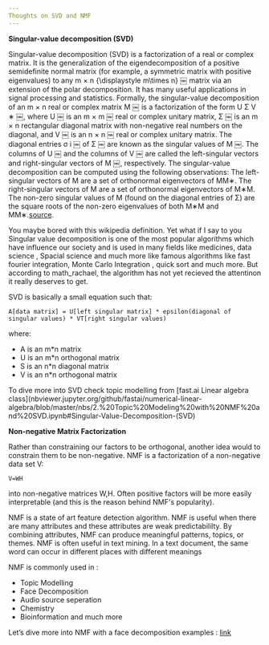 ```yaml
---
Thoughts on SVD and NMF
---
```


**Singular-value decomposition (SVD)**

Singular-value decomposition (SVD) is a factorization of a real or complex matrix. It is the generalization of the eigendecomposition of a positive semidefinite normal matrix (for example, a symmetric matrix with positive eigenvalues) to any m × n {\displaystyle m\times n} ￼ matrix via an extension of the polar decomposition. It has many useful applications in signal processing and statistics. 
Formally, the singular-value decomposition of an m × n real or complex matrix M ￼ is a factorization of the form U Σ V ∗ ￼, where U  ￼ is an m × m ￼ real or complex unitary matrix, Σ  ￼ is an m × n rectangular diagonal matrix with non-negative real numbers on the diagonal, and V  ￼ is an n × n ￼ real or complex unitary matrix. The diagonal entries σ i  ￼ of Σ ￼ are known as the singular values of M ￼. The columns of U ￼ and the columns of V ￼ are called the left-singular vectors and right-singular vectors of M  ￼, respectively. 
The singular-value decomposition can be computed using the following observations: 
The left-singular vectors of M are a set of orthonormal eigenvectors of MM∗.
The right-singular vectors of M are a set of orthonormal eigenvectors of M∗M.
The non-zero singular values of M (found on the diagonal entries of Σ) are the square roots of the non-zero eigenvalues of both M∗M and MM∗.[source](https://en.wikipedia.org/wiki/Singular_value_decomposition).

You maybe bored with this wikipedia definition. Yet what if I say to you Singular value decomposition is one of the most popular algorithms which have influence our society and is used in many fields like medicines, data science , Spacial science and much more like famous algorithms like fast fourier integration, Monte Carlo Integration , quick sort and much more. But according to math_rachael, the algorithm has not yet recieved the attentinon it really deserves to get.

SVD is basically a small equation such that:

```
A[data matrix] = U[left singular matrix] * epsilon(diagonal of singular values) * VT[right singular values)
```

where:
-  A is an m*n matrix
- U is an m*n orthogonal matrix
- S is an n*n diagonal matrix
- V is an n*n orthogonal matrix

To dive more into SVD check topic modelling from [fast.ai Linear algebra class](nbviewer.jupyter.org/github/fastai/numerical-linear-algebra/blob/master/nbs/2.%20Topic%20Modeling%20with%20NMF%20and%20SVD.ipynb#Singular-Value-Decomposition-(SVD)

**Non-negative Matrix Factorization**

Rather than constraining our factors to be orthogonal, another idea would to constrain them to be non-negative. NMF is a factorization of a non-negative data set V: 

``` V=WH ```

into non-negative matrices W,H. Often positive factors will be more easily interpretable (and this is the reason behind NMF's popularity).

NMF is a state of art feature detection algorithm. NMF is useful when there are many attributes and these attributes are weak predictabililty. By combining attributes, NMF can produce meaningful patterns, topics, or themes.
NMF is often useful in text mining. In a text document, the same word can occur in different places with different meanings

NMF is commonly used in :
- Topic Modelling
- Face Decomposition 
- Audio source seperation
- Chemistry
- Bioinformation and much more

Let’s dive more into NMF with a face decomposition examples :
[link](https://colab.research.google.com/drive/1zADljq6LatKmORAyo1sQaTRJTuucSeFx#scrollTo=JJjEVd_BvRRn)

